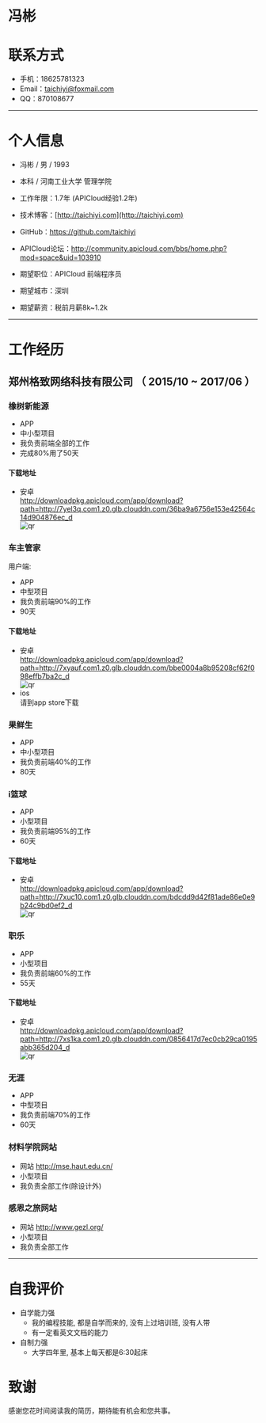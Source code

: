 <!-- # Android程序员简历模板

本简历模板由国内首家互联网人才拍卖网站「 [JobDeer.com](http://www.jobdeer.com) 」提供。

（括号里的是我们的顾问编写的说明，建议在简历书写完成后统一删除）

## 先讲讲怎样才是一份好的技术简历

首先，一份好的简历不光说明事实，更通过FAB模式来增强其说服力。

 - Feature：是什么
 - Advantage：比别人好在哪些地方
 - Benefit：如果雇佣你，招聘方会得到什么好处 

其次，写简历和写议论文不同，过分的论证会显得自夸，反而容易引起反感，所以要点到为止。这里的技巧是，提供论据，把论点留给阅读简历的人自己去得出。放论据要具体，最基本的是要数字化，好的论据要让人印象深刻。

举个例子，下边内容是虚构的：

2006年，我参与了手机XX网发布系统WAPCMS的开发（```这部分是大家都会写的```）。作为核心程序员，我不但完成了网站界面、调度队列的开发工作，更提出了高效的组件级缓存系统，通过碎片化缓冲有效的提升了系统的渲染效率。（```这部分是很多同学忘掉的，要写出你在这个项目中具体负责的部分，以及你贡献出来的价值。```）在该系统上线后，Web前端性能从10QPS提升到200QPS，服务器由10台减少到3台（``` 通过量化的数字来增强可信度 ```）。2008年我升任WAPCMS项目负责人，带领一个3人小组支持着每天超过2亿的PV（``` 这就是Benefit。你能带给前雇主的价值，也就是你能带给新雇主的价值。 ```）。

有同学问，如果我在项目里边没有那么显赫的成绩可以说怎么办？讲不出成绩时，就讲你的成长。因为学习能力也是每家公司都看中的东西。你可以写你在这个项目里边遇到了一个什么样的问题，别人怎么解决的，你怎么解决的，你的方案好在什么地方，最终这个方案的效果如何。

具体、量化、有说服力，是技术简历特别需要注重的地方。

（以上内容在写完简历后，对每一段进行评估，完成后再删除）

 -->

# 冯彬

# 联系方式

- 手机：18625781323
- Email：taichiyi@foxmail.com
- QQ：870108677

---

# 个人信息

 - 冯彬 / 男 / 1993 
 - 本科 / 河南工业大学 管理学院
 - 工作年限：1.7年 (APICloud经验1.2年)
 - 技术博客：[http://taichiyi.com](http://taichiyi.com)  
 - GitHub：https://github.com/taichiyi
 - APICloud论坛：http://community.apicloud.com/bbs/home.php?mod=space&uid=103910

 - 期望职位：APICloud 前端程序员
 - 期望城市：深圳
 - 期望薪资：税前月薪8k~1.2k

---

# 工作经历

## 郑州格致网络科技有限公司 （ 2015/10 ~ 2017/06 ）

### 橡树新能源 

 - APP
 - 中小型项目
 - 我负责前端全部的工作
 - 完成80%用了50天

#### 下载地址
 - 安卓  
 http://downloadpkg.apicloud.com/app/download?path=http://7yel3q.com1.z0.glb.clouddn.com/36ba9a6756e153e42564c14d904876ec_d  
 ![qr](http://oop4q34sz.bkt.clouddn.com/xiangshu-app.png)


### 车主管家 

用户端:

 - APP
 - 中型项目
 - 我负责前端90%的工作
 - 90天

#### 下载地址
 - 安卓  
 http://downloadpkg.apicloud.com/app/download?path=http://7xyauf.com1.z0.glb.clouddn.com/bbe0004a8b95208cf62f098effb7ba2c_d  
![qr](http://oop4q34sz.bkt.clouddn.com/chezhu-app.png)
- ios  
 请到app store下载

### 果鲜生 

 - APP
 - 中小型项目
 - 我负责前端40%的工作
 - 80天


### i篮球 

 - APP
 - 小型项目
 - 我负责前端95%的工作
 - 60天

#### 下载地址
 - 安卓  
 http://downloadpkg.apicloud.com/app/download?path=http://7xuc10.com1.z0.glb.clouddn.com/bdcdd9d42f81ade86e0e9b24c9bd0ef2_d  
 ![qr](http://oop4q34sz.bkt.clouddn.com/ibaskball-app.png)

### 职乐 

 - APP
 - 小型项目
 - 我负责前端60%的工作
 - 55天

#### 下载地址
 - 安卓  
 http://downloadpkg.apicloud.com/app/download?path=http://7xs1ka.com1.z0.glb.clouddn.com/0856417d7ec0cb29ca0195abb365d204_d  
 ![qr](http://oop4q34sz.bkt.clouddn.com/zhile-app.png)


### 无涯 

 - APP
 - 中型项目
 - 我负责前端70%的工作
 - 60天


### 材料学院网站 

 - 网站 http://mse.haut.edu.cn/
 - 小型项目
 - 我负责全部工作(除设计外)


### 感恩之旅网站 

 - 网站 http://www.gezl.org/
 - 小型项目
 - 我负责全部工作

 
<!-- #### 我和格致公司
 - 格致是我同班同学和他几个朋友在15年初创的一个公司
 - 我是大四下学期(2015/10)开始来格致工作的
 - 我是独生子, 我家人希望我离家近一点工作(我家是海南海口的), 我们折中选择了深圳
 -->

---

# 自我评价
 - 自学能力强
    - 我的编程技能, 都是自学而来的, 没有上过培训班, 没有人带
    - 有一定看英文文档的能力
 - 自制力强
 	- 大学四年里, 基本上每天都是6:30起床


# 致谢
感谢您花时间阅读我的简历，期待能有机会和您共事。